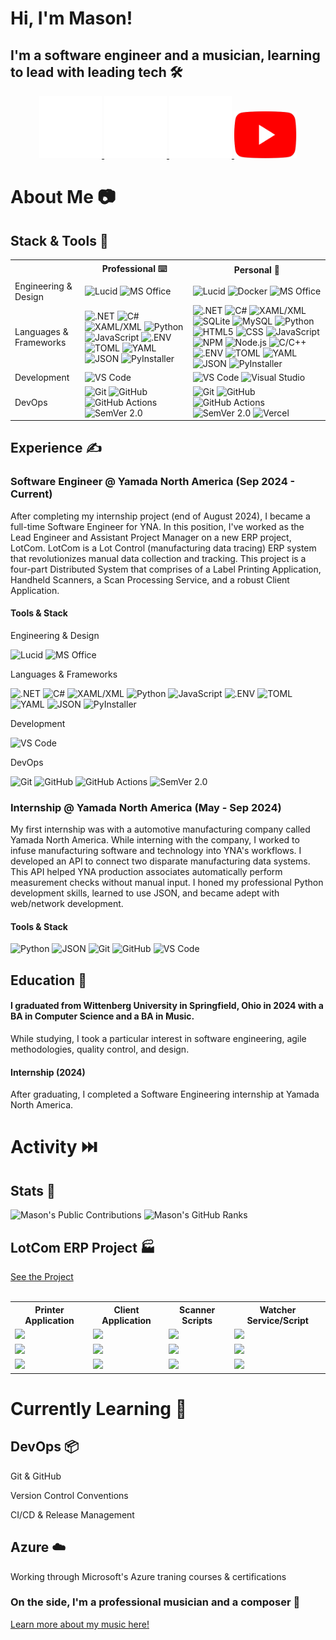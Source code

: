 <div align=left>
   <h1>Hi, I'm Mason!</h1>
   <h2>I'm a software engineer and a musician, learning to lead with leading tech 🛠️</h2>
   <div align=center>
      <a href="https://www.linkedin.com/in/mason-ritchason-590b4a35a?utm_source=share&utm_campaign=share_via&utm_content=profile&utm_medium=android_app">
         <img src="https://github.com/masonritchason/masonritchason/blob/main/InBug-White.png" alt="LinkedIn" width="100" height="100"/>
      </a>
      <a href="https://www.masonritchason.com">
         <img src="https://github.com/masonritchason/masonritchason/blob/main/Network_globe.png" alt="Website" width="100" height="100"/>
      </a>
      <a href="https://www.facebook.com/mason.ritchason.5">
         <img src="https://github.com/masonritchason/masonritchason/blob/main/Facebook_Logo_Secondary.png" alt="Facebook" width="100" height="100"/>
      </a>
      <a href="https://www.youtube.com/@masonritchason">
         <img src="https://github.com/masonritchason/masonritchason/blob/main/YouTube_Logo_2017.png" alt="YouTube" width="100" height="75"/>
      </a>
   </div>
</div>

<div align=left>
   <h1>About Me 📷</h1>
   <h2>Stack & Tools 🧰</h2>
   <table>
      <tr>
         <th></th>
         <th>Professional ⌨️</th>
         <th>Personal 🏡</th>   
      </tr>
      <tr>
         <td>Engineering & Design</td>
         <td>
            <img src="https://img.shields.io/badge/Lucid-%23282C33?style=for-the-badge&logo=lucid&logoColor=%23FFFFFF" alt="Lucid"/>
            <img src="https://img.shields.io/badge/MS%20Office-007ACC?style=for-the-badge&logoColor=%23FFFFFF" alt="MS Office"/>
         </td>
         <td>
            <img src="https://img.shields.io/badge/Lucid-%23282C33?style=for-the-badge&logo=lucid&logoColor=%23FFFFFF" alt="Lucid"/>
            <img src="https://img.shields.io/badge/Docker-%232496ED?style=for-the-badge&logo=docker&logoColor=%23FFFFFF" alt="Docker"/>
            <img src="https://img.shields.io/badge/MS%20Office-007ACC?style=for-the-badge&logoColor=%23FFFFFF" alt="MS Office"/>
         </td>
      </tr>
      <tr>
         <td>Languages & Frameworks</td>
         <td>
            <img src="https://img.shields.io/badge/.NET-%23512BD4?style=for-the-badge&logo=dotnet&logoColor=%23FFFFFF" alt=".NET"/>
            <img src="https://img.shields.io/badge/C%23-%23512BD4?style=for-the-badge&logo=C%2B%2B&logoColor=%23FFFFFF" alt="C#"/>
            <img src="https://img.shields.io/badge/XAML%2FXML-%23005FAD?style=for-the-badge&logo=xml&logoColor=%23FFFFFF" alt="XAML/XML"/>
            <img src="https://img.shields.io/badge/Python-%233776AB?style=for-the-badge&logo=python&logoColor=%23FFFFFF" alt="Python"/>
            <img src="https://img.shields.io/badge/JavaScript-%23F7DF1E?style=for-the-badge&logo=javascript&logoColor=%23FFFFFF" alt="JavaScript"/>
            <img src="https://img.shields.io/badge/.ENV-%23ECD53F?style=for-the-badge&logo=dotenv&logoColor=%23FFFFFF" alt=".ENV"/>
            <img src="https://img.shields.io/badge/TOML-%239C4121?style=for-the-badge&logo=toml&logoColor=%23FFFFFF" alt="TOML"/>
            <img src="https://img.shields.io/badge/YAML-%23CB171E?style=for-the-badge&logo=yaml&logoColor=%23FFFFFF" alt="YAML"/>
            <img src="https://img.shields.io/badge/JSON-%23000000?style=for-the-badge&logo=json&logoColor=%23FFFFFF" alt="JSON"/>
            <img src="https://img.shields.io/badge/PyInstaller-%23ECD53F?style=for-the-badge&logoColor=%23FFFFFF" alt="PyInstaller"/>
         </td>
         <td>
            <img src="https://img.shields.io/badge/.NET-%23512BD4?style=for-the-badge&logo=dotnet&logoColor=%23FFFFFF" alt=".NET"/>
            <img src="https://img.shields.io/badge/C%23-%23512BD4?style=for-the-badge&logo=C%2B%2B&logoColor=%23FFFFFF" alt="C#"/>
            <img src="https://img.shields.io/badge/XAML%2FXML-%23005FAD?style=for-the-badge&logo=xml&logoColor=%23FFFFFF" alt="XAML/XML"/>
            <img src="https://img.shields.io/badge/SQLite-%23003B57?style=for-the-badge&logo=sqlite&logoColor=%23FFFFFF" alt="SQLite"/>
            <img src="https://img.shields.io/badge/MySQL-%234479A1?style=for-the-badge&logo=mysql&logoColor=%23FFFFFF" alt="MySQL"/>
            <img src="https://img.shields.io/badge/Python-%233776AB?style=for-the-badge&logo=python&logoColor=%23FFFFFF" alt="Python"/>
            <img src="https://img.shields.io/badge/HTML5-%23E34F26?style=for-the-badge&logo=html5&logoColor=%23FFFFFF" alt="HTML5"/>
            <img src="https://img.shields.io/badge/CSS-%23663399?style=for-the-badge&logo=css&logoColor=%23FFFFFF" alt="CSS"/>
            <img src="https://img.shields.io/badge/JavaScript-%23F7DF1E?style=for-the-badge&logo=javascript&logoColor=%23FFFFFF" alt="JavaScript"/>
            <img src="https://img.shields.io/badge/npm-%23CB3837?style=for-the-badge&logo=npm&logoColor=%23FFFFFF" alt="NPM"/>
            <img src="https://img.shields.io/badge/Node.js-%235FA04E?style=for-the-badge&logo=node.js&logoColor=%23FFFFFF" alt="Node.js"/>
            <img src="https://img.shields.io/badge/C%2FC%2B%2B-%2300599C?style=for-the-badge&logo=c%2B%2B&logoColor=%23FFFFFF" alt="C/C++"/>
            <img src="https://img.shields.io/badge/.ENV-%23ECD53F?style=for-the-badge&logo=dotenv&logoColor=%23FFFFFF" alt=".ENV"/>
            <img src="https://img.shields.io/badge/TOML-%239C4121?style=for-the-badge&logo=toml&logoColor=%23FFFFFF" alt="TOML"/>
            <img src="https://img.shields.io/badge/YAML-%23CB171E?style=for-the-badge&logo=yaml&logoColor=%23FFFFFF" alt="YAML"/>
            <img src="https://img.shields.io/badge/JSON-%23000000?style=for-the-badge&logo=json&logoColor=%23FFFFFF" alt="JSON"/>
            <img src="https://img.shields.io/badge/PyInstaller-%23ECD53F?style=for-the-badge&logoColor=%23FFFFFF" alt="PyInstaller"/>
         </td>
      </tr>
      <tr>
         <td>Development</td>
         <td>
            <img src="https://img.shields.io/badge/VS%20Code-007ACC?style=for-the-badge&logoColor=%23FFFFFF" alt="VS Code">
         </td>
         <td>
            <img src="https://img.shields.io/badge/VS%20Code-007ACC?style=for-the-badge&logoColor=%23FFFFFF" alt="VS Code">
            <img src="https://img.shields.io/badge/Visual%20Studio-%23512BD4?style=for-the-badge&logoColor=%23FFFFFF" alt="Visual Studio">
         </td>
      </tr>
      <tr>
         <td>DevOps</td>
         <td>
            <img src="https://img.shields.io/badge/Git-%23F05032?style=for-the-badge&logo=git&logoColor=%23FFFFFF" alt="Git"/>
            <img src="https://img.shields.io/badge/GitHub-%23181717?style=for-the-badge&logo=github&logoColor=%23FFFFFF" alt="GitHub"/>
            <img src="https://img.shields.io/badge/GitHub%20Actions-%232088FF?style=for-the-badge&logo=github-actions&logoColor=%23FFFFFF" alt="GitHub Actions"/>
            <img src="https://img.shields.io/badge/SemVer%202.0-%233F4551?style=for-the-badge&logo=semver&logoColor=%23FFFFFF" alt="SemVer 2.0"/>
         </td>
         <td>
            <img src="https://img.shields.io/badge/Git-%23F05032?style=for-the-badge&logo=git&logoColor=%23FFFFFF" alt="Git"/>
            <img src="https://img.shields.io/badge/GitHub-%23181717?style=for-the-badge&logo=github&logoColor=%23FFFFFF" alt="GitHub"/>
            <img src="https://img.shields.io/badge/GitHub%20Actions-%232088FF?style=for-the-badge&logo=github-actions&logoColor=%23FFFFFF" alt="GitHub Actions"/>
            <img src="https://img.shields.io/badge/SemVer%202.0-%233F4551?style=for-the-badge&logo=semver&logoColor=%23FFFFFF" alt="SemVer 2.0"/>
            <img src="https://img.shields.io/badge/Vercel-%23000000?style=for-the-badge&logo=vercel&logoColor=%23FFFFFF" alt="Vercel"/>
         </td>
      </tr>
      </tr>
   </table>
   <h2>Experience ✍️</h2>
   <h3>Software Engineer @ Yamada North America (Sep 2024 - Current)</h3>
   <p>
      After completing my internship project (end of August 2024), I became a full-time Software Engineer for YNA.
      In this position, I've worked as the Lead Engineer and Assistant Project Manager on a new ERP project, LotCom.
      LotCom is a Lot Control (manufacturing data tracing) ERP system that revolutionizes manual data collection and tracking.
      This project is a four-part Distributed System that comprises of a Label Printing Application, Handheld Scanners, a Scan Processing Service, and a robust Client Application. 
   </p>
   <h4>Tools & Stack</h4>
   <p>Engineering & Design</p>
   <img src="https://img.shields.io/badge/Lucid-%23282C33?style=for-the-badge&logo=lucid&logoColor=%23FFFFFF" alt="Lucid"/>
   <img src="https://img.shields.io/badge/MS%20Office-007ACC?style=for-the-badge&logoColor=%23FFFFFF" alt="MS Office"/>
   <p>Languages & Frameworks</p>
   <img src="https://img.shields.io/badge/.NET-%23512BD4?style=for-the-badge&logo=dotnet&logoColor=%23FFFFFF" alt=".NET"/>
   <img src="https://img.shields.io/badge/C%23-%23512BD4?style=for-the-badge&logo=C%2B%2B&logoColor=%23FFFFFF" alt="C#"/>
   <img src="https://img.shields.io/badge/XAML%2FXML-%23005FAD?style=for-the-badge&logo=xml&logoColor=%23FFFFFF" alt="XAML/XML"/>
   <img src="https://img.shields.io/badge/Python-%233776AB?style=for-the-badge&logo=python&logoColor=%23FFFFFF" alt="Python"/>
   <img src="https://img.shields.io/badge/JavaScript-%23F7DF1E?style=for-the-badge&logo=javascript&logoColor=%23FFFFFF" alt="JavaScript"/>
   <img src="https://img.shields.io/badge/.ENV-%23ECD53F?style=for-the-badge&logo=dotenv&logoColor=%23FFFFFF" alt=".ENV"/>
   <img src="https://img.shields.io/badge/TOML-%239C4121?style=for-the-badge&logo=toml&logoColor=%23FFFFFF" alt="TOML"/>
   <img src="https://img.shields.io/badge/YAML-%23CB171E?style=for-the-badge&logo=yaml&logoColor=%23FFFFFF" alt="YAML"/>
   <img src="https://img.shields.io/badge/JSON-%23000000?style=for-the-badge&logo=json&logoColor=%23FFFFFF" alt="JSON"/>
   <img src="https://img.shields.io/badge/PyInstaller-%23ECD53F?style=for-the-badge&logoColor=%23FFFFFF" alt="PyInstaller"/>
   <p>Development</p>
   <img src="https://img.shields.io/badge/VS%20Code-007ACC?style=for-the-badge&logoColor=%23FFFFFF" alt="VS Code">
   <p>DevOps</p>
   <img src="https://img.shields.io/badge/Git-%23F05032?style=for-the-badge&logo=git&logoColor=%23FFFFFF" alt="Git"/>
   <img src="https://img.shields.io/badge/GitHub-%23181717?style=for-the-badge&logo=github&logoColor=%23FFFFFF" alt="GitHub"/>
   <img src="https://img.shields.io/badge/GitHub%20Actions-%232088FF?style=for-the-badge&logo=github-actions&logoColor=%23FFFFFF" alt="GitHub Actions"/>
   <img src="https://img.shields.io/badge/SemVer%202.0-%233F4551?style=for-the-badge&logo=semver&logoColor=%23FFFFFF" alt="SemVer 2.0"/>
   <h3>Internship @ Yamada North America (May - Sep 2024)</h3>
   <p>
      My first internship was with a automotive manufacturing company called Yamada North America.
      While interning with the company, I worked to infuse manufacturing software and technology into YNA's workflows. 
      I developed an API to connect two disparate manufacturing data systems. 
      This API helped YNA production associates automatically perform measurement checks without manual input.
      I honed my professional Python development skills, learned to use JSON, and became adept with web/network development. 
   </p>
   <h4>Tools & Stack</h4>
   <img src="https://img.shields.io/badge/Python-%233776AB?style=for-the-badge&logo=python&logoColor=%23FFFFFF" alt="Python"/>
   <img src="https://img.shields.io/badge/JSON-%23000000?style=for-the-badge&logo=json&logoColor=%23FFFFFF" alt="JSON"/>
   <img src="https://img.shields.io/badge/Git-%23F05032?style=for-the-badge&logo=git&logoColor=%23FFFFFF" alt="Git"/>
   <img src="https://img.shields.io/badge/GitHub-%23181717?style=for-the-badge&logo=github&logoColor=%23FFFFFF" alt="GitHub"/>
   <img src="https://img.shields.io/badge/VS%20Code-007ACC?style=for-the-badge&logoColor=%23FFFFFF" alt="VS Code">
   <h2>Education 🏫</h2></summary>
   <h4>I graduated from Wittenberg University in Springfield, Ohio in 2024 with a BA in Computer Science and a BA in Music.</h4>
   <p>
      While studying, I took a particular interest in software engineering, agile methodologies, quality control, and design.
   </p>
   <h4>Internship (2024)</h4>
   <p>
      After graduating, I completed a Software Engineering internship at Yamada North America.
   </p>
</div>
            
<div align=left>
   <h1>Activity ⏭️</h1>
   <h2>Stats 💪</h2></summary>
   <img src="https://streak-stats.demolab.com/?user=masonritchason" alt="Mason's Public Contributions"/>
   <img src="https://github-readme-stats.vercel.app/api?username=masonritchason&show_icons=true&hide_border=true" alt="Mason's GitHub Ranks"/>
   <h2>LotCom ERP Project 🏭</h2></summary>
   <div>
   </div>
   <a href="https://www.github.com/LotCoM">See the Project</a>
   <div>
      &nbsp
   </div>
   <table>
      <tr>
         <th>Printer Application</th>
         <th>Client Application</th>
         <th>Scanner Scripts</th>
         <th>Watcher Service/Script</th>
      </tr>
      <tr>
         <td>
            <img src="https://img.shields.io/github/commit-activity/m/LotCoM/LotCoM-printer?authorFilter=masonritchason&style=for-the-badge&label=Commits"/>
         </td>
         <td>
            <img src="https://img.shields.io/github/commit-activity/m/LotCoM/LotCoM-client?authorFilter=masonritchason&style=for-the-badge&label=Commits"/>
         </td>
         <td>
            <img src="https://img.shields.io/github/commit-activity/m/LotCoM/LotCoM-scanner-configs?authorFilter=masonritchason&style=for-the-badge&label=Commits"/>
         </td>
         <td>
            <img src="https://img.shields.io/github/commit-activity/m/LotCoM/LotCoM-watcher?authorFilter=masonritchason&style=for-the-badge&label=Commits"/>
         </td>
      </tr>
      <tr>
         <td>
            <img src="https://img.shields.io/github/languages/count/LotCoM/LotCoM-printer?style=for-the-badge"/>
         </td>
         <td>
            <img src="https://img.shields.io/github/languages/count/LotCoM/LotCoM-client?style=for-the-badge"/>
         </td>
         <td>
            <img src="https://img.shields.io/github/languages/count/LotCoM/LotCoM-scanner-configs?style=for-the-badge"/>
         </td>
         <td>
            <img src="https://img.shields.io/github/languages/count/LotCoM/LotCoM-watcher?style=for-the-badge"/>
         </td>
      </tr>
      <tr>
         <td>
            <img src="https://img.shields.io/github/languages/top/LotCoM/LotCoM-printer?style=for-the-badge"/>
         </td>
         <td>
            <img src="https://img.shields.io/github/languages/top/LotCoM/LotCoM-client?style=for-the-badge"/>
         </td>
         <td>
            <img src="https://img.shields.io/github/languages/top/LotCoM/LotCoM-scanner-configs?style=for-the-badge"/>
         </td>
         <td>
            <img src="https://img.shields.io/github/languages/top/LotCoM/LotCoM-watcher?style=for-the-badge"/>
         </td>
      </tr>
   </table>
</div>

<div align=left>
   <h1>Currently Learning 📖</h1>
   <h2>DevOps 📦</h2>
   <p>Git & GitHub</p>
   <p>Version Control Conventions</p>
   <p>CI/CD & Release Management</p>
   <h2>Azure ☁️</h2></summary>
   <p>Working through Microsoft's Azure traning courses & certifications</p>
</div>

<div align=left>
   <h3>On the side, I'm a professional musician and a composer 🎵</h3>
   <p>
      <a href=https://www.masonritchason.com>Learn more about my music here!</a>
   </p>
</div>
   
   <!---
   masonritchason/masonritchason is a ✨ special ✨ repository because its `README.md` (this file) appears on your GitHub profile.
   You can click the Preview link to take a look at your changes.
   --->
